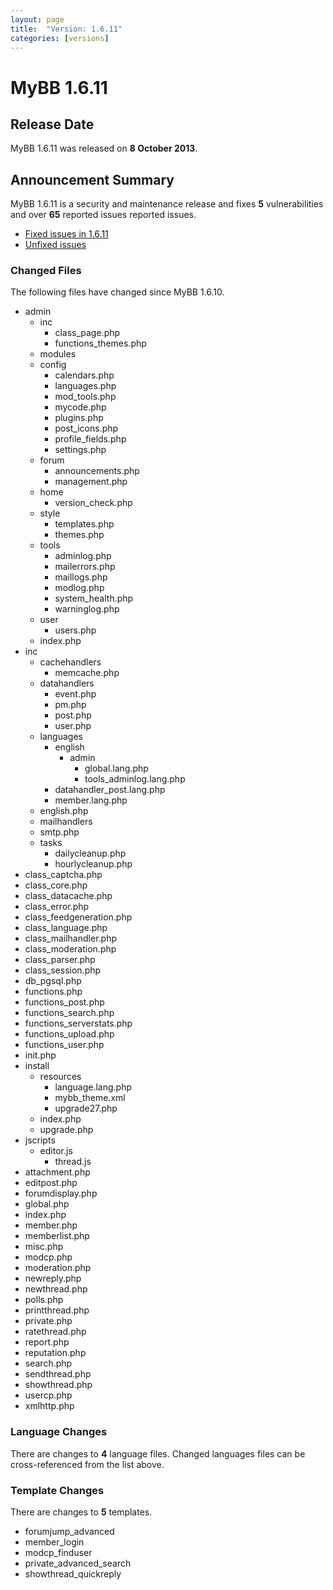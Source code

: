 ```yaml
---
layout: page
title:  "Version: 1.6.11"
categories: [versions]
---
```


# MyBB 1.6.11

## Release Date

MyBB 1.6.11 was released on **8 October 2013**.

## Announcement Summary 

MyBB 1.6.11 is a security and maintenance release and fixes **5** vulnerabilities and over **65** reported issues reported issues.

* [Fixed issues in 1.6.11](http://dev.mybb.com/versions/47)
* [Unfixed issues](http://dev.mybb.com/projects/mybb/issues)

### Changed Files

The following files have changed since MyBB 1.6.10.

* admin
  + inc
    + class_page.php
    + functions_themes.php
  + modules
   + config
     + calendars.php
     + languages.php
     + mod_tools.php
     + mycode.php
     + plugins.php
     + post_icons.php
     + profile_fields.php
     + settings.php
   + forum
     + announcements.php
     + management.php
   + home
     + version_check.php
   + style
     + templates.php
     + themes.php
   + tools
     + adminlog.php
     + mailerrors.php
     + maillogs.php
     + modlog.php
     + system_health.php
     + warninglog.php
  + user
     + users.php
  + index.php
* inc
  + cachehandlers
    + memcache.php
  + datahandlers
    + event.php
    + pm.php
    + post.php
    + user.php
  + languages
    + english
      + admin
        + global.lang.php
        + tools_adminlog.lang.php
    + datahandler_post.lang.php
    + member.lang.php
  + english.php
  + mailhandlers
  + smtp.php
  + tasks
    + dailycleanup.php
    + hourlycleanup.php
* class_captcha.php
* class_core.php
* class_datacache.php
* class_error.php
* class_feedgeneration.php
* class_language.php
* class_mailhandler.php
* class_moderation.php
* class_parser.php
* class_session.php
* db_pgsql.php
* functions.php
* functions_post.php
* functions_search.php
* functions_serverstats.php
* functions_upload.php
* functions_user.php
* init.php
* install
  + resources
    + language.lang.php
    + mybb_theme.xml
    + upgrade27.php
  + index.php
  + upgrade.php
* jscripts
  + editor.js
    + thread.js
* attachment.php
* editpost.php
* forumdisplay.php
* global.php
* index.php
* member.php
* memberlist.php
* misc.php
* modcp.php
* moderation.php
* newreply.php
* newthread.php
* polls.php
* printthread.php
* private.php
* ratethread.php
* report.php
* reputation.php
* search.php
* sendthread.php
* showthread.php
* usercp.php
* xmlhttp.php

### Language Changes

There are changes to **4** language files. Changed languages files can be cross-referenced from the list above.

### Template Changes

There are changes to **5** templates.

* forumjump_advanced
* member_login
* modcp_finduser
* private_advanced_search
* showthread_quickreply
